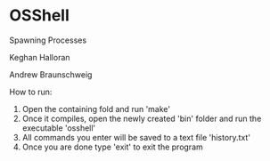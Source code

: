 # OSShell
Spawning Processes

Keghan Halloran

Andrew Braunschweig

How to run:
1. Open the containing fold and run 'make'
2. Once it compiles, open the newly created 'bin' folder and run the executable 'osshell'
3. All commands you enter will be saved to a text file 'history.txt'
4. Once you are done type 'exit' to exit the program
